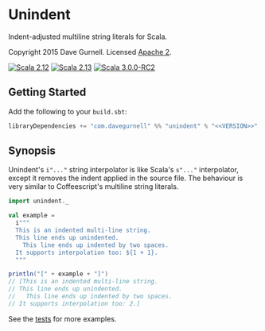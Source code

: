 # Unindent

Indent-adjusted multiline string literals for Scala.

Copyright 2015 Dave Gurnell. Licensed [Apache 2][license].

[![Scala 2.12](https://img.shields.io/maven-central/v/com.davegurnell/unindent_2.12?label=Scala%202.12)](https://search.maven.org/artifact/com.davegurnell/unindent_2.12)
[![Scala 2.13](https://img.shields.io/maven-central/v/com.davegurnell/unindent_2.13?label=Scala%202.13)](https://search.maven.org/artifact/com.davegurnell/unindent_2.13)
[![Scala 3.0.0-RC2](https://img.shields.io/maven-central/v/com.davegurnell/unindent_3.0.0-RC2?label=Scala%203.0.0-RC2)](https://search.maven.org/artifact/com.davegurnell/unindent_3.0.0-RC2)

## Getting Started

Add the following to your `build.sbt`:

```scala
libraryDependencies += "com.davegurnell" %% "unindent" % "<<VERSION>>"
```

## Synopsis

Unindent's `i"..."` string interpolator is like Scala's `s"..."` interpolator, except it removes the indent applied in the source file. The behaviour is very similar to Coffeescript's multiline string literals.

```scala
import unindent._

val example =
  i"""
  This is an indented multi-line string.
  This line ends up unindented.
    This line ends up indented by two spaces.
  It supports interpolation too: ${1 + 1}.
  """

println("[" + example + "]")
// [This is an indented multi-line string.
// This line ends up unindented.
//   This line ends up indented by two spaces.
// It supports interpolation too: 2.]
```

See the [tests] for more examples.

[license]: http://www.apache.org/licenses/LICENSE-2.0
[tests]: https://github.com/davegurnell/unindent/blob/master/src/test/scala/unindent/UnindentSpec.scala
